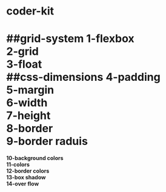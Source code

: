 # coder-kit
##grid-system
**1-flexbox**</br>
**2-grid**</br>
**3-float**</br>
##css-dimensions
**4-padding**</br>
**5-margin**</br>
**6-width**</br>
**7-height**</br>
**8-border**</br>
**9-border raduis**</br>
  =================================
**10-background colors**</br>
**11-colors**</br>
**12-border colors**</br>
**13-box shadow**</br>
**14-over flow**</br>


